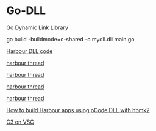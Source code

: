 # Go-DLL
Go Dynamic Link Library


go build -buildmode=c-shared -o mydll.dll main.go

[Harbour DLL code](https://groups.google.com/g/harbour-users/c/Dr-4xliqzSU/m/30oV8onABQAJ)

[harbour thread](https://groups.google.com/g/harbour-users/c/RaZf0cXG_6k)

[harbour thread](https://groups.google.com/g/harbour-users/c/Dr-4xliqzSU/m/30oV8onABQAJ)

[harbour thread](https://groups.google.com/g/harbour-users/c/Oot7ZSTFtzg/m/mQ6TcSVJCgAJ)

[harbour thread](https://groups.google.com/g/harbour-users/c/rsx5xxN5oHU/m/JupWVDLBAgAJ)

[How to build Harbour apps using pCode DLL with hbmk2](https://harbour.wiki/index.asp?page=PublicArticles&mode=show&id=220528185155&sig=8267913849)

[C3 on VSC](https://travis.media/blog/how-to-run-csharp-in-vscode/)
